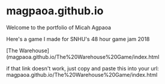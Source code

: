 # magpaoa.github.io

Welcome to the portfolio of Micah Agpaoa

Here's a game I made for SNHU's 48 hour game jam 2018

[The Warehouse] (magpaoa.github.io/The%20Warehouse%20Game/index.html

if that link doesn't work, just copy and paste this into your url:
magpaoa.github.io/The%20Warehouse%20Game/index.html
